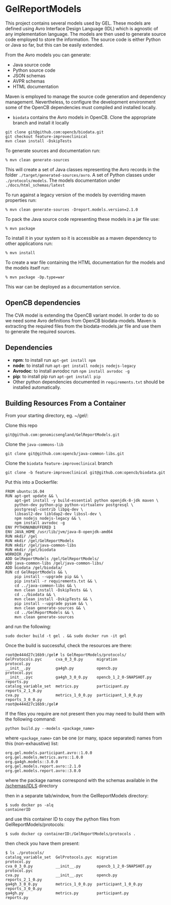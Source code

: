 
# GelReportModels

This project contains several models used by GEL. These models are defined using Avro Interface Design Language (IDL) which is agnostic of any implementation language. The models are then used to generate source code employed to store the information. The source code is either Python or Java so far, but this can be easily extended.

From the Avro models you can generate:
* Java source code
* Python source code
* JSON schemas
* AVPR schemas
* HTML documentation

Maven is employed to manage the source code generation and dependency management.
Nevertheless, to configure the development environment some of the OpenCB dependencies must compiled and installed locally.
* `biodata` contains the Avro models in OpenCB. Clone the appropriate branch and install it locally
```$shell
git clone git@github.com:opencb/biodata.git
git checkout feature-improveclinical
mvn clean install -DskipTests
```

To generate sources and documentation run:
```
% mvn clean generate-sources
```
This will create a set of Java classes representing the Avro records in the folder `./target/generated-sources/avro`. A set of Python classes under `./protocols/models`. The models documentation under `./docs/html_schemas/latest`

To run against a legacy version of the models by overriding maven properties run:
```
% mvn clean generate-sources -Dreport.models.version=2.1.0
```

To pack the Java source code representing these models in a jar file use:
```
% mvn package
```

To install it in your system so it is accessible as a maven dependency to other applications run:
```
% mvn install
```

To create a war file containing the HTML documentation for the models and the models itself run:
```
% mvn package -Dp.type=war
```
This war can be deployed as a documentation service.


## OpenCB dependencies

The CVA model is extending the OpenCB variant model. In order to do so we need some Avro definitions from OpenCB biodata-models. Maven is extracting the required files from the biodata-models.jar file and use them to generate the required sources.

## Dependencies

* **npm**: to install run `apt-get install npm`
* **node**: to install run `apt-get install nodejs nodejs-legacy`
* **Avrodoc**: to install avrodoc run `npm install avrodoc -g`
* **pip**: to install pip run `apt-get install pip`
* Other python dependencies documented in `requirements.txt` should be installed automatically.

## Building Resources From a Container
From your starting directory, eg. ~/gel/:

Clone this repo
```
git@github.com:genomicsengland/GelReportModels.git
```

Clone the `java-commons-lib`
```
git clone git@github.com:opencb/java-common-libs.git
```

Clone the `biodata` `feature-improveclinical` branch
```
git clone -b feature-improveclinical git@github.com:opencb/biodata.git
```

Put this into a Dockerfile:
```
FROM ubuntu:16.04
RUN apt-get update && \
    apt-get install -y build-essential python openjdk-8-jdk maven \
    python-dev python-pip python-virtualenv postgresql \
    postgresql-contrib libpq-dev \
    libsasl2-dev libldap2-dev libssl-dev \
    npm nodejs nodejs-legacy && \
    npm install avrodoc -g
ENV PYTHONUNBUFFERED 1
ENV JAVA_HOME /usr/lib/jvm/java-8-openjdk-amd64
RUN mkdir /gel
RUN mkdir /gel/GelReportModels
RUN mkdir /gel/java-common-libs
RUN mkdir /gel/biodata
WORKDIR /gel
ADD GelReportModels /gel/GelReportModels/
ADD java-common-libs /gel/java-common-libs/
ADD biodata /gel/biodata/
RUN cd GelReportModels && \ 
    pip install --upgrade pip && \ 
    pip install -r requirements.txt && \
    cd ../java-common-libs && \
    mvn clean install -DskipTests && \
    cd ../biodata && \
    mvn clean install -DskipTests && \
    pip install --upgrade pysam && \
    mvn clean generate-sources && \
    cd ../GelReportModels && \
    mvn clean generate-sources
```

and run the following:

```
sudo docker build -t gel . && sudo docker run -it gel
```
Once the build is successful, check the resources are there:
```
root@e444d27c16b9:/gel# ls GelReportModels/protocols/
GelProtocols.pyc      cva_0_3_0.py      migration                 protocol.py
__init__.py           ga4gh.py          opencb.py                 protocol.pyc
__init__.pyc          ga4gh_3_0_0.py    opencb_1_2_0-SNAPSHOT.py  reports.py
catalog_variable_set  metrics.py        participant.py            reports_2_1_0.py
cva.py                metrics_1_0_0.py  participant_1_0_0.py      reports_3_0_0.py
root@e444d27c16b9:/gel# 
```

If the files you require are not present then you may need to build them with the following command:
```
python build.py --models <package_name>
```

where `<package_name>` can be one (or many, space separated) names from this (non-exhaustive) list:
```
org.gel.models.participant.avro::1.0.0 
org.gel.models.metrics.avro::1.0.0 
org.ga4gh.models::3.0.0 
org.gel.models.report.avro::2.1.0 
org.gel.models.report.avro::3.0.0
```

where the package names correspond with the schemas available in the [/schemas/IDLS](https://github.com/genomicsengland/GelReportModels/tree/develop/schemas/IDLs)  directory

then in a separate tab/window, from the GelReportModels directory:
```
$ sudo docker ps -alq
containerID
```
and use this container ID to copy the python files from GelReportModels/protocols:
```
$ sudo docker cp containerID:/GelReportModels/protocols .
```
then check you have them present:
```
$ ls ./protocols/
catalog_variable_set  GelProtocols.pyc  migration                 protocol.py
cva_0_3_0.py          __init__.py       opencb_1_2_0-SNAPSHOT.py  protocol.pyc
cva.py                __init__.pyc      opencb.py                 reports_2_1_0.py
ga4gh_3_0_0.py        metrics_1_0_0.py  participant_1_0_0.py      reports_3_0_0.py
ga4gh.py              metrics.py        participant.py            reports.py
```
